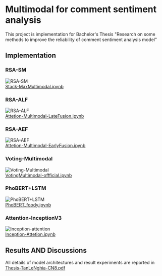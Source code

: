 # Multimodal for comment sentiment analysis
This project is implementation for Bachelor's Thesis "Research on some methods to improve the reliability of comment sentiment analysis model"
## Implementation
### RSA-SM
![RSA-SM](./img/RSA-SM.png)<br />
[Stack-MaxMultimodal.ipynb](./Stack-MaxMultimodal.ipynb) 
### RSA-ALF
![RSA-ALF](./img/RSA-ALF.png) <br />
[Attetion-Multimodal-LateFusion.ipynb](./Attetion-Multimodal-LateFusion.ipynb)
### RSA-AEF
![RSA-AEF](./img/RSA-AEF.png) <br />
[Attetion-Multimodal-EarlyFusion.ipynb](./Attetion-Multimodal-EarlyFusion.ipynb)
### Voting-Multimodal
![Voting-Multimodal](./img/Voting.png) <br />
[VotingMultimodal-offficial.ipynb](./VotingMultimodal-offficial.ipynb)
### PhoBERT+LSTM
![PhoBERT+LSTM](./img/PhoBERT_LSTM.png) <br />
[PhoBERT_foody.ipynb](./PhoBERT_foody.ipynb)
### Attention-InceptionV3
![Inception-attention](./img/Inception.png) <br />
[Inception-Attetion.ipynb](./Inception-Attetion.ipynb)
## Results AND Discussions
All details of model architectures and result experiments are reported in [Thesis-TanLeNghia-CN8.pdf](./Thesis-TanLeNghia-CN8.pdf)

